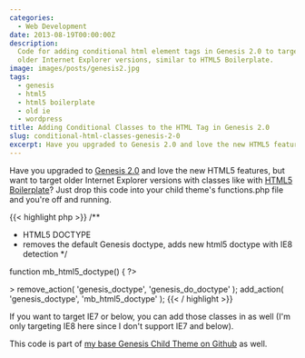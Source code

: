 ```yaml
---
categories:
  - Web Development
date: 2013-08-19T00:00:00Z
description:
  Code for adding conditional html element tags in Genesis 2.0 to target
  older Internet Explorer versions, similar to HTML5 Boilerplate.
image: images/posts/genesis2.jpg
tags:
  - genesis
  - html5
  - html5 boilerplate
  - old ie
  - wordpress
title: Adding Conditional Classes to the HTML Tag in Genesis 2.0
slug: conditional-html-classes-genesis-2-0
excerpt: Have you upgraded to Genesis 2.0 and love the new HTML5 features, but want to target older Internet Explorer versions with classes like with HTML5 Boilerplate? Just drop this code into your child theme's functions.php file and you're off and running.
---
```


Have you upgraded to [Genesis 2.0][genesis] and love the new HTML5 features, but want to target older Internet Explorer versions with classes like with [HTML5 Boilerplate][html5boilerplate]? Just drop this code into your child theme's functions.php file and you're off and running.

{{< highlight php >}}
/\*\*

- HTML5 DOCTYPE
- removes the default Genesis doctype, adds new html5 doctype with IE8 detection
  \*/

function mb_html5_doctype() {
?>

<!DOCTYPE html>
<!--[if IE 8]> <html class="lt-ie9" <?php language_attributes( 'html' ); ?>> <![endif]-->
<!--[if gt IE 8]><!--> <html <?php language_attributes( 'html' ); ?>> <!--<![endif]-->
<head>
<meta charset="<?php bloginfo( 'charset' ); ?>" />
<?php
}

remove_action( 'genesis_doctype', 'genesis_do_doctype' );
add_action( 'genesis_doctype', 'mb_html5_doctype' );
{{< / highlight >}}

If you want to target IE7 or below, you can add those classes in as well (I'm only targeting IE8 here since I don't support IE7 and below).

This code is part of [my base Genesis Child Theme on Github][genesis-starter] as well.

[genesis]: http://my.studiopress.com/themes/genesis/
[html5boilerplate]: http://html5boilerplate.com/
[genesis-starter]: https://github.com/mattbanks/Genesis-Starter-Child-Theme

